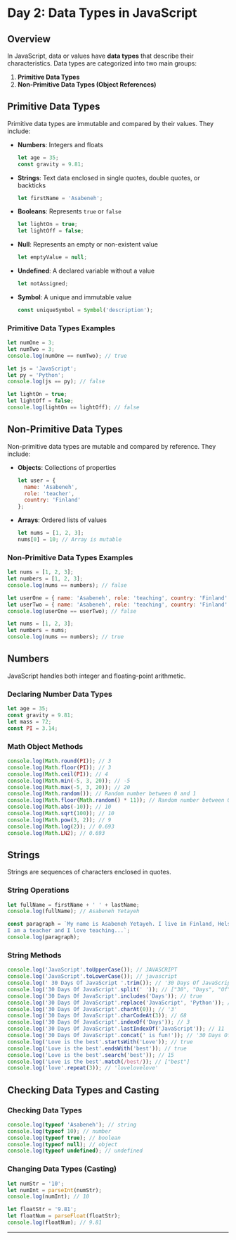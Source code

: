 
# Day 2: Data Types in JavaScript

## Overview
In JavaScript, data or values have **data types** that describe their characteristics. Data types are categorized into two main groups:

1. **Primitive Data Types**
2. **Non-Primitive Data Types (Object References)**

## Primitive Data Types
Primitive data types are immutable and compared by their values. They include:

- **Numbers**: Integers and floats
  ```javascript
  let age = 35;
  const gravity = 9.81;
  ```

- **Strings**: Text data enclosed in single quotes, double quotes, or backticks
  ```javascript
  let firstName = 'Asabeneh';
  ```

- **Booleans**: Represents `true` or `false`
  ```javascript
  let lightOn = true;
  let lightOff = false;
  ```

- **Null**: Represents an empty or non-existent value
  ```javascript
  let emptyValue = null;
  ```

- **Undefined**: A declared variable without a value
  ```javascript
  let notAssigned;
  ```

- **Symbol**: A unique and immutable value
  ```javascript
  const uniqueSymbol = Symbol('description');
  ```

### Primitive Data Types Examples
```javascript
let numOne = 3;
let numTwo = 3;
console.log(numOne == numTwo); // true

let js = 'JavaScript';
let py = 'Python';
console.log(js == py); // false

let lightOn = true;
let lightOff = false;
console.log(lightOn == lightOff); // false
```

## Non-Primitive Data Types
Non-primitive data types are mutable and compared by reference. They include:

- **Objects**: Collections of properties
  ```javascript
  let user = {
    name: 'Asabeneh',
    role: 'teacher',
    country: 'Finland'
  };
  ```

- **Arrays**: Ordered lists of values
  ```javascript
  let nums = [1, 2, 3];
  nums[0] = 10; // Array is mutable
  ```

### Non-Primitive Data Types Examples
```javascript
let nums = [1, 2, 3];
let numbers = [1, 2, 3];
console.log(nums == numbers); // false

let userOne = { name: 'Asabeneh', role: 'teaching', country: 'Finland' };
let userTwo = { name: 'Asabeneh', role: 'teaching', country: 'Finland' };
console.log(userOne == userTwo); // false

let nums = [1, 2, 3];
let numbers = nums;
console.log(nums == numbers); // true
```

## Numbers
JavaScript handles both integer and floating-point arithmetic.

### Declaring Number Data Types
```javascript
let age = 35;
const gravity = 9.81;
let mass = 72;
const PI = 3.14;
```

### Math Object Methods
```javascript
console.log(Math.round(PI)); // 3
console.log(Math.floor(PI)); // 3
console.log(Math.ceil(PI)); // 4
console.log(Math.min(-5, 3, 20)); // -5
console.log(Math.max(-5, 3, 20)); // 20
console.log(Math.random()); // Random number between 0 and 1
console.log(Math.floor(Math.random() * 11)); // Random number between 0 and 10
console.log(Math.abs(-10)); // 10
console.log(Math.sqrt(100)); // 10
console.log(Math.pow(3, 2)); // 9
console.log(Math.log(2)); // 0.693
console.log(Math.LN2); // 0.693
```

## Strings
Strings are sequences of characters enclosed in quotes.

### String Operations
```javascript
let fullName = firstName + ' ' + lastName;
console.log(fullName); // Asabeneh Yetayeh

const paragraph = `My name is Asabeneh Yetayeh. I live in Finland, Helsinki.
I am a teacher and I love teaching...`;
console.log(paragraph);
```

### String Methods
```javascript
console.log('JavaScript'.toUpperCase()); // JAVASCRIPT
console.log('JavaScript'.toLowerCase()); // javascript
console.log(' 30 Days Of JavaScript '.trim()); // '30 Days Of JavaScript'
console.log('30 Days Of JavaScript'.split(' ')); // ["30", "Days", "Of", "JavaScript"]
console.log('30 Days Of JavaScript'.includes('Days')); // true
console.log('30 Days Of JavaScript'.replace('JavaScript', 'Python')); // '30 Days Of Python'
console.log('30 Days Of JavaScript'.charAt(0)); // '3'
console.log('30 Days Of JavaScript'.charCodeAt(3)); // 68
console.log('30 Days Of JavaScript'.indexOf('Days')); // 3
console.log('30 Days Of JavaScript'.lastIndexOf('JavaScript')); // 11
console.log('30 Days Of JavaScript'.concat(' is fun!')); // '30 Days Of JavaScript is fun!'
console.log('Love is the best'.startsWith('Love')); // true
console.log('Love is the best'.endsWith('best')); // true
console.log('Love is the best'.search('best')); // 15
console.log('Love is the best'.match(/best/)); // ["best"]
console.log('love'.repeat(3)); // 'lovelovelove'
```

## Checking Data Types and Casting

### Checking Data Types
```javascript
console.log(typeof 'Asabeneh'); // string
console.log(typeof 10); // number
console.log(typeof true); // boolean
console.log(typeof null); // object
console.log(typeof undefined); // undefined
```

### Changing Data Types (Casting)
```javascript
let numStr = '10';
let numInt = parseInt(numStr);
console.log(numInt); // 10

let floatStr = '9.81';
let floatNum = parseFloat(floatStr);
console.log(floatNum); // 9.81
```

---


